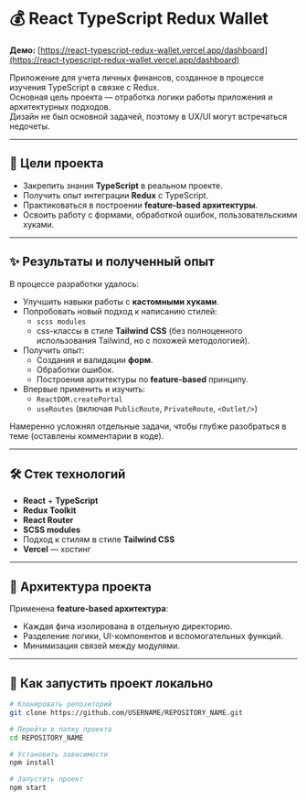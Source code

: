 # 💰 React TypeScript Redux Wallet

**Демо:** [https://react-typescript-redux-wallet.vercel.app/dashboard](https://react-typescript-redux-wallet.vercel.app/dashboard)

Приложение для учета личных финансов, созданное в процессе изучения TypeScript в связке с Redux.  
Основная цель проекта — отработка логики работы приложения и архитектурных подходов.  
Дизайн не был основной задачей, поэтому в UX/UI могут встречаться недочеты.

---

## 🎯 Цели проекта

- Закрепить знания **TypeScript** в реальном проекте.
- Получить опыт интеграции **Redux** с TypeScript.
- Практиковаться в построении **feature-based архитектуры**.
- Освоить работу с формами, обработкой ошибок, пользовательскими хуками.

---

## ✨ Результаты и полученный опыт

В процессе разработки удалось:

- Улучшить навыки работы с **кастомными хуками**.
- Попробовать новый подход к написанию стилей:
    - `scss modules`
    - css-классы в стиле **Tailwind CSS** (без полноценного использования Tailwind, но с похожей методологией).
- Получить опыт:
    - Создания и валидации **форм**.
    - Обработки ошибок.
    - Построения архитектуры по **feature-based** принципу.
- Впервые применить и изучить:
    - `ReactDOM.createPortal`
    - `useRoutes` (включая `PublicRoute`, `PrivateRoute`, `<Outlet/>`)

Намеренно усложнял отдельные задачи, чтобы глубже разобраться в теме (оставлены комментарии в коде).

---

## 🛠️ Стек технологий

- **React** + **TypeScript**
- **Redux Toolkit**
- **React Router**
- **SCSS modules**
- Подход к стилям в стиле **Tailwind CSS**
- **Vercel** — хостинг

---

## 📂 Архитектура проекта

Применена **feature-based архитектура**:
- Каждая фича изолирована в отдельную директорию.
- Разделение логики, UI-компонентов и вспомогательных функций.
- Минимизация связей между модулями.

---

## 🚀 Как запустить проект локально

```bash
# Клонировать репозиторий
git clone https://github.com/USERNAME/REPOSITORY_NAME.git

# Перейти в папку проекта
cd REPOSITORY_NAME

# Установить зависимости
npm install

# Запустить проект
npm start
